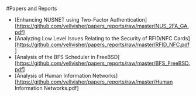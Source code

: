 #Papers and Reports
- [Enhancing NUSNET using Two-Factor Authentication][https://github.com/vellvisher/papers_reports/raw/master/NUS_2FA_GA.pdf]
- [Analyzing Low Level Issues Relating to the Security of RFID/NFC Cards][https://github.com/vellvisher/papers_reports/raw/master/RFID_NFC.pdf]
- [Analysis of the BFS Scheduler in FreeBSD][https://github.com/vellvisher/papers_reports/raw/master/BFS_FreeBSD.pdf]
- [Analysis of Human Information Networks][https://github.com/vellvisher/papers_reports/raw/master/Human Information Networks.pdf]
